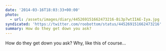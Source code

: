 ```yaml
---
date: '2014-03-16T18:03:33+00:00'
photo:
  - url: /assets/images/diary/445269151662473216-Bi3p7wtIIAE-Iya.jpg
syndicated: 'https://twitter.com/roobottom/status/445269151662473216'
summary: How do they get down you ask?
---
```

How do they get down you ask? Why, like this of course… 
